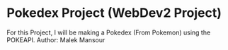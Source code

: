# Pokedex Project (WebDev2 Project)

For this Project, I will be making a Pokedex (From Pokemon) using the POKEAPI.
Author: Malek Mansour
